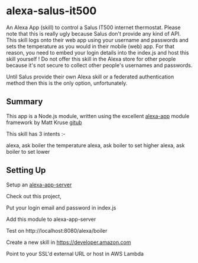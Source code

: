 # alexa-salus-it500

An Alexa App (skill) to control a Salus IT500 internet thermostat. Please note that this is really ugly because Salus don't provide any kind of API. This skill logs onto their web app using your username and passwords and sets the temperature as you would in their mobile (web) app. For that reason, you need to embed your login details into the index.js and host this skill yourself ! Do not offer this skill in the Alexa store for other people because it's not secure to collect other people's usernames and passwords. 

Until Salus provide their own Alexa skill or a federated authentication method then this is the only option, unfortunately. 


## Summary

This app is a Node.js module, written using the excellent [alexa-app](https://www.npmjs.com/package/alexa-app) module framework by Matt Kruse [gitub](https://github.com/matt-kruse/alexa-app-server/blob/master/README.md)

This skill has 3 intents :-

alexa, ask boiler the temperature
alexa, ask boiler to set higher
alexa, ask boiler to set lower


## Setting Up

Setup an [alexa-app-server](https://github.com/matt-kruse/alexa-app-server)

Check out this project, 

Put your login email and password in index.js

Add this module to alexa-app-server

Test on http://localhost:8080/alexa/boiler

Create a new skill in https://developer.amazon.com

Point to your SSL'd external URL or host in AWS Lambda



